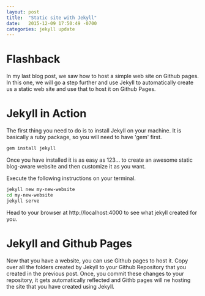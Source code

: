 ```yaml
---
layout: post
title:  "Static site with Jekyll"
date:   2015-12-09 17:50:49 -0700
categories: jekyll update
---
```


# **Flashback**
In my last blog post, we saw how to host a simple web site on Github pages. In this one, we will go a step further and use Jekyll to automatically create us a static web site and use that to host it on Github Pages. 

# **Jekyll in Action**
The first thing you need to do is to install Jekyll on your machine. It is basically a ruby package, so you will need to have 'gem' first. 

~~~bash
gem install jekyll
~~~

Once you have installed it is as easy as 123... to create an awesome static blog-aware website and then customize it as you want. 

Execute the following instructions on your terminal. 

~~~bash
jekyll new my-new-website
cd my-new-website
jekyll serve
~~~

Head to your browser at http://localhost:4000 to see what jekyll created for you. 

# **Jekyll and Github Pages**
Now that you have a website, you can use Github pages to host it. Copy over all the folders created by Jekyll to your Github Repository that you created in the previous post. Once, you commit these changes to your repository, it gets automatically reflected and Githb pages will ne hosting the site that you have created using Jekyll. 